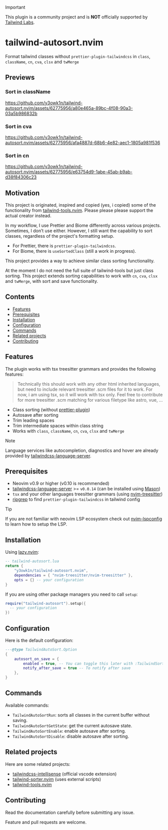 > [!IMPORTANT]
> This plugin is a community project and is **NOT** officially supported by [Tailwind Labs](https://github.com/tailwindlabs).

# tailwind-autosort.nvim

Format tailwind classes without `prettier-plugin-tailwindcss` in `class`, `className`, `cn`, `cva`, `clsx` and `twMerge`

## Previews

### Sort in className

https://github.com/y3owk1n/tailwind-autosort.nvim/assets/62775956/a80e465a-89bc-4f08-90a3-03a5b986832b

### Sort in cva

https://github.com/y3owk1n/tailwind-autosort.nvim/assets/62775956/afa4887d-68b6-4e82-aec1-1805a981f536

### Sort in cn

https://github.com/y3owk1n/tailwind-autosort.nvim/assets/62775956/e63754d9-1abe-45ab-b9ab-d38f84306c23

## Motivation

This project is originated, inspired and copied (yes, i copied) some of the functionality from [tailwind-tools.nvim](https://github.com/luckasRanarison/tailwind-tools.nvim). Please please please support the actual creator instead.

In my workflow, I use Prettier and Biome differently across various projects. Sometimes, I don’t use either. However, I still want the capability to sort classes, regardless of the project's formatting setup.

- For Prettier, there is `prettier-plugin-tailwindcss`.
- For Biome, there is `useSortedClass` (still a work in progress).

This project provides a way to achieve similar class sorting functionality.

At the moment I do not need the full suite of tailwind-tools but just class sorting. This project extends sorting capabilities to work with `cn`, `cva`, `clsx` and `twMerge`, with sort and save functionality.

## Contents

- [Features](#features)
- [Prerequisites](#prerequisites)
- [Installation](#installation)
- [Configuration](#configuration)
- [Commands](#commands)
- [Related projects](#related-projects)
- [Contributing](#contributing)

## Features

The plugin works with tsx treesitter grammars and provides the following features:

> Technically this should work with any other html inherited languages, but need to include relevant treesitter .scm files for it to work.
> For now, i am using tsx, so it will work with tsx only. Feel free to contribute for more treesitter .scm matching for various filetype like astro, vue, ...

- Class sorting (without [prettier-plugin](https://github.com/tailwindlabs/prettier-plugin-tailwindcss))
- Autosave after sorting
- Trim leading spaces
- Trim intermediate spaces within class string
- Works with `class`, `className`, `cn`, `cva`, `clsx` and `twMerge`

> [!NOTE]
> Language services like autocompletion, diagnostics and hover are already provided by [tailwindcss-language-server](https://github.com/tailwindlabs/tailwindcss-intellisense/tree/master/packages/tailwindcss-language-server).

## Prerequisites

- Neovim v0.9 or higher (v0.10 is recommended)
- [tailwindcss-language-server](https://github.com/tailwindlabs/tailwindcss-intellisense/tree/master/packages/tailwindcss-language-server) >= `v0.0.14` (can be installed using [Mason](https://github.com/williamboman/mason.nvim))
- `tsx` and your other languages treesitter grammars (using [nvim-treesitter](https://github.com/nvim-treesitter/nvim-treesitter))
- [ripgrep](https://github.com/BurntSushi/ripgrep) to find `prettier-plugin-tailwindcss` in tailwind config

> [!TIP]
> If you are not familiar with neovim LSP ecosystem check out [nvim-lspconfig](https://github.com/neovim/nvim-lspconfig) to learn how to setup the LSP.

## Installation

Using [lazy.nvim](https://github.com/folke/lazy.nvim):

```lua
-- tailwind-autosort.lua
return {
    "y3owk1n/tailwind-autosort.nvim",
    dependencies = { "nvim-treesitter/nvim-treesitter" },
    opts = {} -- your configuration
}
```

If you are using other package managers you need to call `setup`:

```lua
require("tailwind-autosort").setup({
  -- your configuration
})
```

## Configuration

Here is the default configuration:

```lua
---@type TailwindAutoSort.Option
{
    autosort_on_save = {
        enabled = true, -- You can toggle this later with :TailwindSortEnable or :TailwindSortDisable
        notify_after_save = true -- To notify after save
    },
}
```

## Commands

Available commands:

- `TailwindAutoSortRun`: sorts all classes in the current buffer without saving.
- `TailwindAutoSortGetState`: get the current autosave state.
- `TailwindAutoSortEnable`: enable autosave after sorting.
- `TailwindAutoSortDisable`: disable autosave after sorting.

## Related projects

Here are some related projects:

- [tailwindcss-intellisense](https://github.com/tailwindlabs/tailwindcss-intellisense) (official vscode extension)
- [tailwind-sorter.nvim](https://github.com/laytan/tailwind-sorter.nvim) (uses external scripts)
- [tailwind-tools.nvim](https://github.com/luckasRanarison/tailwind-tools.nvim)

## Contributing

Read the documentation carefully before submitting any issue.

Feature and pull requests are welcome.
